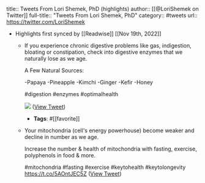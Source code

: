 title:: Tweets From Lori Shemek, PhD (highlights)
author:: [[@LoriShemek on Twitter]]
full-title:: "Tweets From Lori Shemek, PhD"
category:: #tweets
url:: https://twitter.com/LoriShemek

- Highlights first synced by [[Readwise]] [[Nov 19th, 2022]]
	- If you experience chronic digestive problems like gas, indigestion, bloating or constipation, check into digestive enzymes that we naturally lose as we age. 
	  
	  A Few Natural Sources:
	  
	  -Papaya
	  -Pineapple
	  -Kimchi
	  -Ginger
	  -Kefir
	  -Honey
	  
	  #digestion #enzymes #optimalhealth 
	  
	  ![](https://pbs.twimg.com/media/E9MF9VhXIAMVC12.jpg) ([View Tweet](https://twitter.com/LoriShemek/status/1428663097103880198))
		- **Tags**: #[[favorite]]
	- Your mitochondria (cell's energy powerhouse) become weaker and decline in number as we age. 
	  
	  Increase the number & health of mitochondria with fasting, exercise, polyphenols in food & more.
	  
	  #mitochondria #fasting #exercise #keytohealth #keytolongevity https://t.co/5AOntJEC5Z ([View Tweet](https://twitter.com/LoriShemek/status/1440284681245761536))